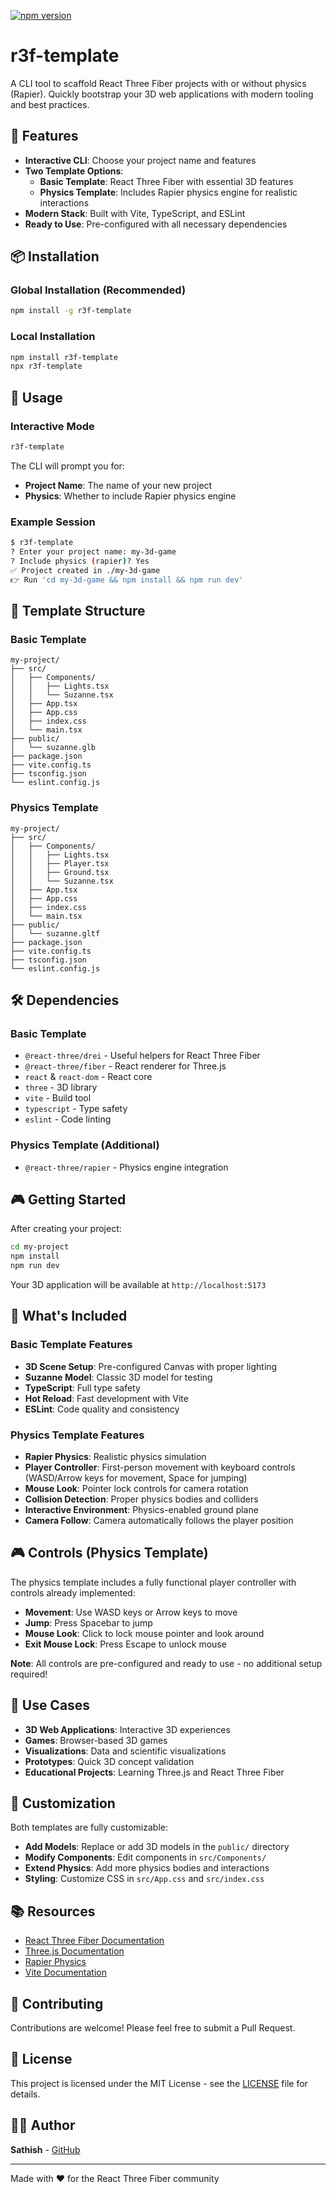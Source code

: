 [![npm version](https://img.shields.io/npm/v/r3f-template)](https://www.npmjs.com/package/r3f-template)

# r3f-template

A CLI tool to scaffold React Three Fiber projects with or without physics (Rapier). Quickly bootstrap your 3D web applications with modern tooling and best practices.

## 🚀 Features

- **Interactive CLI**: Choose your project name and features
- **Two Template Options**:
  - **Basic Template**: React Three Fiber with essential 3D features
  - **Physics Template**: Includes Rapier physics engine for realistic interactions
- **Modern Stack**: Built with Vite, TypeScript, and ESLint
- **Ready to Use**: Pre-configured with all necessary dependencies

## 📦 Installation

### Global Installation (Recommended)
```bash
npm install -g r3f-template
```

### Local Installation
```bash
npm install r3f-template
npx r3f-template
```

## 🎯 Usage

### Interactive Mode
```bash
r3f-template
```

The CLI will prompt you for:
- **Project Name**: The name of your new project
- **Physics**: Whether to include Rapier physics engine

### Example Session
```bash
$ r3f-template
? Enter your project name: my-3d-game
? Include physics (rapier)? Yes
✅ Project created in ./my-3d-game
👉 Run 'cd my-3d-game && npm install && npm run dev'
```

## 📁 Template Structure

### Basic Template
```
my-project/
├── src/
│   ├── Components/
│   │   ├── Lights.tsx
│   │   └── Suzanne.tsx
│   ├── App.tsx
│   ├── App.css
│   ├── index.css
│   └── main.tsx
├── public/
│   └── suzanne.glb
├── package.json
├── vite.config.ts
├── tsconfig.json
└── eslint.config.js
```

### Physics Template
```
my-project/
├── src/
│   ├── Components/
│   │   ├── Lights.tsx
│   │   ├── Player.tsx
│   │   ├── Ground.tsx
│   │   └── Suzanne.tsx
│   ├── App.tsx
│   ├── App.css
│   ├── index.css
│   └── main.tsx
├── public/
│   └── suzanne.gltf
├── package.json
├── vite.config.ts
├── tsconfig.json
└── eslint.config.js
```

## 🛠️ Dependencies

### Basic Template
- `@react-three/drei` - Useful helpers for React Three Fiber
- `@react-three/fiber` - React renderer for Three.js
- `react` & `react-dom` - React core
- `three` - 3D library
- `vite` - Build tool
- `typescript` - Type safety
- `eslint` - Code linting

### Physics Template (Additional)
- `@react-three/rapier` - Physics engine integration

## 🎮 Getting Started

After creating your project:

```bash
cd my-project
npm install
npm run dev
```

Your 3D application will be available at `http://localhost:5173`

## 🎨 What's Included

### Basic Template Features
- **3D Scene Setup**: Pre-configured Canvas with proper lighting
- **Suzanne Model**: Classic 3D model for testing
- **TypeScript**: Full type safety
- **Hot Reload**: Fast development with Vite
- **ESLint**: Code quality and consistency

### Physics Template Features
- **Rapier Physics**: Realistic physics simulation
- **Player Controller**: First-person movement with keyboard controls (WASD/Arrow keys for movement, Space for jumping)
- **Mouse Look**: Pointer lock controls for camera rotation
- **Collision Detection**: Proper physics bodies and colliders
- **Interactive Environment**: Physics-enabled ground plane
- **Camera Follow**: Camera automatically follows the player position

## 🎮 Controls (Physics Template)

The physics template includes a fully functional player controller with controls already implemented:

- **Movement**: Use WASD keys or Arrow keys to move
- **Jump**: Press Spacebar to jump
- **Mouse Look**: Click to lock mouse pointer and look around
- **Exit Mouse Lock**: Press Escape to unlock mouse

**Note**: All controls are pre-configured and ready to use - no additional setup required!

## 🎯 Use Cases

- **3D Web Applications**: Interactive 3D experiences
- **Games**: Browser-based 3D games
- **Visualizations**: Data and scientific visualizations
- **Prototypes**: Quick 3D concept validation
- **Educational Projects**: Learning Three.js and React Three Fiber

## 🔧 Customization

Both templates are fully customizable:

- **Add Models**: Replace or add 3D models in the `public/` directory
- **Modify Components**: Edit components in `src/Components/`
- **Extend Physics**: Add more physics bodies and interactions
- **Styling**: Customize CSS in `src/App.css` and `src/index.css`

## 📚 Resources

- [React Three Fiber Documentation](https://docs.pmnd.rs/react-three-fiber)
- [Three.js Documentation](https://threejs.org/docs/)
- [Rapier Physics](https://rapier.rs/)
- [Vite Documentation](https://vitejs.dev/)

## 🤝 Contributing

Contributions are welcome! Please feel free to submit a Pull Request.

## 📄 License

This project is licensed under the MIT License - see the [LICENSE](LICENSE) file for details.

## 👨‍💻 Author

**Sathish** - [GitHub](https://github.com/sathishTSR)

---

Made with ❤️ for the React Three Fiber community